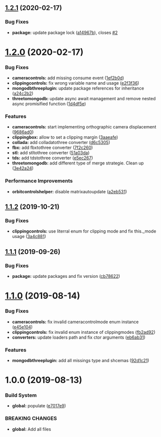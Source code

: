 ## [1.2.1](https://github.com/Itee/itee-plugin-three/compare/v1.2.0...v1.2.1) (2020-02-17)


### Bug Fixes

* **package:** update package lock ([a14967b](https://github.com/Itee/itee-plugin-three/commit/a14967b15787f542894754e6cd162e987f35eda7)), closes [#2](https://github.com/Itee/itee-plugin-three/issues/2)

# [1.2.0](https://github.com/Itee/itee-plugin-three/compare/v1.1.2...v1.2.0) (2020-02-17)


### Bug Fixes

* **cameracontrols:** add missing consume event ([1ef2b0d](https://github.com/Itee/itee-plugin-three/commit/1ef2b0d))
* **clippingcontrols:** fix wrong variable name and usage ([e2f3f36](https://github.com/Itee/itee-plugin-three/commit/e2f3f36))
* **mongodbthreeplugin:** update package references for inheritance ([a24c2b2](https://github.com/Itee/itee-plugin-three/commit/a24c2b2))
* **threetomongodb:** update async await management and remove nested async promisified function ([1d4df5e](https://github.com/Itee/itee-plugin-three/commit/1d4df5e))


### Features

* **cameracontrols:** start implementing orthographic camera displacement ([9686ad0](https://github.com/Itee/itee-plugin-three/commit/9686ad0))
* **clippingbox:** allow to set a clipping margin ([3aaeafe](https://github.com/Itee/itee-plugin-three/commit/3aaeafe))
* **collada:** add colladatothree converter ([d6c5305](https://github.com/Itee/itee-plugin-three/commit/d6c5305))
* **fbx:** add fbxtothree converter ([7f2c260](https://github.com/Itee/itee-plugin-three/commit/7f2c260))
* **stl:** add stltothree converter ([51a03da](https://github.com/Itee/itee-plugin-three/commit/51a03da))
* **tds:** add tdstothree converter ([e5ec267](https://github.com/Itee/itee-plugin-three/commit/e5ec267))
* **threetomongodb:** add different type of merge strategie. Clean up ([3e42a24](https://github.com/Itee/itee-plugin-three/commit/3e42a24))


### Performance Improvements

* **orbitcontrolshelper:** disable matrixautoupdate ([a2eb531](https://github.com/Itee/itee-plugin-three/commit/a2eb531))

## [1.1.2](https://github.com/Itee/itee-plugin-three/compare/v1.1.1...v1.1.2) (2019-10-21)


### Bug Fixes

* **clippingcontrols:** use literral enum for clipping mode and fix this._mode usage ([3a4c881](https://github.com/Itee/itee-plugin-three/commit/3a4c881))

## [1.1.1](https://github.com/Itee/itee-plugin-three/compare/v1.1.0...v1.1.1) (2019-09-26)


### Bug Fixes

* **package:** update packages and fix version ([cb78622](https://github.com/Itee/itee-plugin-three/commit/cb78622))

# [1.1.0](https://github.com/Itee/itee-plugin-three/compare/v1.0.0...v1.1.0) (2019-08-14)


### Bug Fixes

* **cameracontrols:** fix invalid cameracontrolmode enum instance ([e45e104](https://github.com/Itee/itee-plugin-three/commit/e45e104))
* **clippingcontrols:** fix invalid enum instance of clippingmodes ([fb2ad92](https://github.com/Itee/itee-plugin-three/commit/fb2ad92))
* **converters:** update loaders path and fix ctor arguments ([eb6ab31](https://github.com/Itee/itee-plugin-three/commit/eb6ab31))


### Features

* **mongodbthreeplugin:** add all missings type and shcemas ([92d1c21](https://github.com/Itee/itee-plugin-three/commit/92d1c21))

# 1.0.0 (2019-08-13)


### Build System

* **global:** populate ([e7017e9](https://github.com/Itee/itee-plugin-three/commit/e7017e9))


### BREAKING CHANGES

* **global:** Add all files
